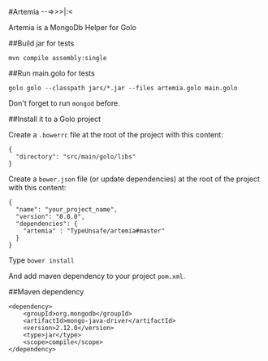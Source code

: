 #Artemia --=>>>|:<

Artemia is a MongoDb Helper for Golo

##Build jar for tests

    mvn compile assembly:single

##Run main.golo for tests

    golo golo --classpath jars/*.jar --files artemia.golo main.golo

Don't forget to run `mongod` before.

##Install it to a Golo project

Create a `.bowerrc` file at the root of the project with this content:

    {
      "directory": "src/main/golo/libs"
    }

Create a `bower.json` file (or update dependencies) at the root of the project with this content:

    {
      "name": "your_project_name",
      "version": "0.0.0",
      "dependencies": {
        "artemia" : "TypeUnsafe/artemia#master"
      }
    }

Type `bower install`

And add maven dependency to your project `pom.xml`.

##Maven dependency

    <dependency>
        <groupId>org.mongodb</groupId>
        <artifactId>mongo-java-driver</artifactId>
        <version>2.12.0</version>
        <type>jar</type>
        <scope>compile</scope>
    </dependency>
    